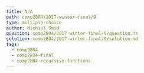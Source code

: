 ```yaml
---
title: N/A
path: comp2804/2017-winter-final/9
type: multiple-choice
author: Michiel Smid
question: comp2804/2017-winter-final/9/question.ts
solution: comp2804/2017-winter-final/9/solution.md
tags:
  - comp2804
  - comp2804-final
  - comp2804-recursive-functions
---
```

